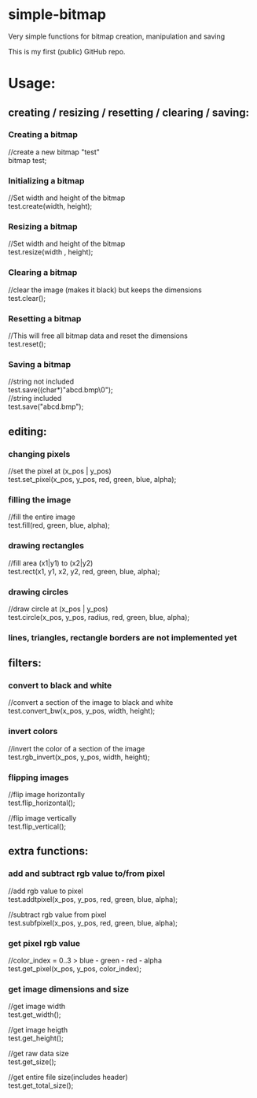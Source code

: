 # simple-bitmap
Very simple functions for bitmap creation, manipulation and saving

This is my first (public) GitHub repo.

# Usage:

## creating / resizing / resetting / clearing / saving:

### Creating a bitmap

//create a new bitmap "test"  
bitmap test;


### Initializing a bitmap

//Set width and height of the bitmap  
test.create(width​, height​);

### Resizing a bitmap

//Set width and height of the bitmap  
test.resize(width​ , height​);
  
### Clearing a bitmap
  
//clear the image (makes it black) but keeps the dimensions  
test.clear();
  
### Resetting a bitmap

//This will free all bitmap data and reset the dimensions  
test.reset();
  
### Saving a bitmap

//string​ not included  
test.save((char*)"abcd.bmp\0");  
//string​ included  
test.save("abcd.bmp");  

## editing:

### changing pixels
  
//set the pixel at (x_pos | y_pos)  
test.set_pixel(x_pos, y_pos, red​, green​, blue​, alpha​);
  
### filling the image
  
//fill the entire image  
test.fill(red​, green​, blue​, alpha​);
  
### drawing rectangles
  
//fill area (x1|y1) to (x2|y2)  
test.rect(x1​, y1​, x2​, y2​, red​, green​, blue​, alpha​);
  
### drawing circles

//draw circle at (x_pos | y_pos)  
test.circle(x_pos, y_pos, radius​, red​, green​, blue​, alpha​);

### lines, triangles, rectangle borders are not implemented yet

## filters:

### convert to black and white

//convert a section of the image to black and white  
test.convert_bw(x_pos, y_pos, width, height);

### invert colors

//invert the color of a section of the image  
test.rgb_invert(x_pos, y_pos, width, height);

### flipping images

//flip image horizontally  
test.flip_horizontal();

//flip image vertically  
test.flip_vertical();

## extra functions:

### add and subtract rgb value to/from pixel

//add rgb value to pixel  
test.addtpixel(x_pos, y_pos, red, green, blue, alpha);

//subtract rgb value from pixel  
test.subfpixel(x_pos, y_pos, red, green, blue, alpha);

### get pixel rgb value

//color_index = 0..3 > blue - green - red - alpha  
test.get_pixel(x_pos, y_pos, color_index);

### get image dimensions and size

//get image width  
test.get_width();

//get image heigth  
test.get_height();

//get raw data size  
test.get_size();

//get entire file size(includes header)  
test.get_total_size();
